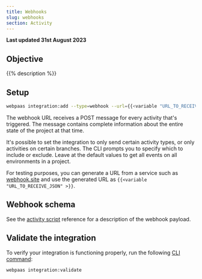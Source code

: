 ```yaml
---
title: Webhooks
slug: webhooks
section: Activity
---
```


**Last updated 31st August 2023**



## Objective  

{{% description %}}

## Setup

```bash
webpaas integration:add --type=webhook --url={{<variable "URL_TO_RECEIVE_JSON" >}}
```

The webhook URL receives a POST message for every activity that's triggered.
The message contains complete information about the entire state of the project at that time.

It's possible to set the integration to only send certain activity types, or only activities on certain branches.
The CLI prompts you to specify which to include or exclude.
Leave at the default values to get all events on all environments in a project.

For testing purposes, you can generate a URL from a service such as [webhook.site](https://webhook.site/)
and use the generated URL as `{{<variable "URL_TO_RECEIVE_JSON" >}}`.

## Webhook schema

See the [activity script](../reference) reference for a description of the webhook payload.

## Validate the integration

To verify your integration is functioning properly, run the following [CLI command](../../integrations-overview#validate-integrations):

```bash
webpaas integration:validate
```
